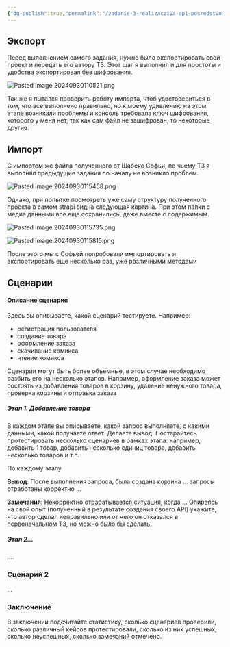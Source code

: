 ```yaml
---
{"dg-publish":true,"permalink":"/zadanie-3-realizacziya-api-posredstvom-strapi/"}
---
```


## Экспорт
Перед выполнением самого задания, нужно было экспортировать свой проект и передать его автору ТЗ. Этот шаг я выполнил и  для простоты и удобства экспортировал без шифрования.

![Pasted image 20240930110521.png](/img/user/Pasted%20image%2020240930110521.png)

Так же я пытался проверить работу импорта, чтоб удостовериться в том, что все выполнено правильно, но к моему удивлению на этом этапе возникали проблемы и консоль требовала ключ шифрования, которого у меня нет, так как сам файл не зашифрован, то некоторые другие. 

## Импорт 
С импортом же файла полученного от Шабеко Софьи, по чьему ТЗ я выполнял предыдущие задания по началу не возникло проблем. 

![Pasted image 20240930115458.png](/img/user/Pasted%20image%2020240930115458.png)

Однако, при попытке посмотреть уже саму структуру полученного проекта в самом strapi видна следующая картина. При этом папки с медиа данными все еще сохранились, даже вместе с содержимым.

![Pasted image 20240930115735.png](/img/user/Pasted%20image%2020240930115735.png)

![Pasted image 20240930115815.png](/img/user/Pasted%20image%2020240930115815.png)

После этого мы с Софьей попробовали импортировать и экспортировать еще несколько раз, уже различными методами

## Сценарии

#### Описание сценария

Здесь вы описываете, какой сценарий тестируете. Например:

- регистрация пользователя
- создание товара
- оформление заказа
- скачивание комикса
- чтение комикса

Сценарии могут быть более объемные, в этом случае необходимо разбить его на несколько этапов. Например, оформление заказа может состоять из добавления товаров в корзину, удаление ненужного товара, проверка корзины и отправка заказа

##### Этап 1. Добавление товара

В каждом этапе вы описываете, какой запрос выполняете, с какими данными, какой получаете ответ. Делаете вывод. Постарайтесь протестировать несколько сценариев в рамках этапа: например, добавить 1 товар, добавить несколько единиц товара, добавить несколько товаров и т.п.

По каждому этапу

**Вывод**: После выполнения запроса, была создана корзина ... запросы отработаны корректно ...

**Замечания**: Некорректно отрабатывается ситуация, когда ... Опираясь на свой опыт (полученный в результате создания своего API) укажите, что автор сделал неправильно или от чего он отказался в первоначальном ТЗ, но можно было бы сделать.

##### Этап 2...

....

### Сценарий 2

...

### Заключение

В заключении подсчитайте статистику, сколько сценариев проверили, сколько различный кейсов протестировали, сколько из них успешных, сколько неуспешных, сколько замечаний отмечено.